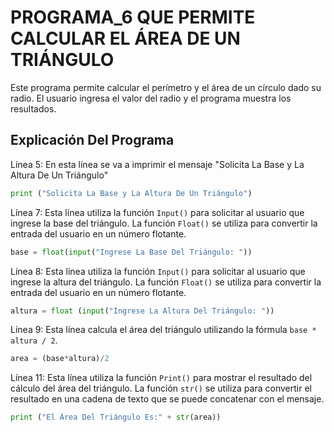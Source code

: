 # PROGRAMA_6 QUE PERMITE CALCULAR EL ÁREA DE UN TRIÁNGULO 
Este programa permite calcular el perímetro y el área de un círculo dado su radio. El usuario ingresa el valor del radio y el programa muestra los resultados.

## Explicación Del Programa
Línea 5: En esta línea se va a imprimir el mensaje "Solicita La Base y La Altura De Un Triángulo"

```python
print ("Solicita La Base y La Altura De Un Triángulo")
```

Línea 7: Esta línea utiliza la función `Input()` para solicitar al usuario que ingrese la base del triángulo. La función `Float()` se utiliza para convertir la entrada del usuario en un número flotante.

```python
base = float(input("Ingrese La Base Del Triángulo: "))
```

Línea 8: Esta línea utiliza la función `Input()` para solicitar al usuario que ingrese la altura del triángulo. La función `Float()` se utiliza para convertir la entrada del usuario en un número flotante.

```python
altura = float (input("Ingrese La Altura Del Triángulo: "))
```

Línea 9: Esta línea calcula el área del triángulo utilizando la fórmula `base * altura / 2`.

```python
area = (base*altura)/2
```

Línea 11: Esta línea utiliza la función `Print()` para mostrar el resultado del cálculo del área del triángulo. La función `str()` se utiliza para convertir el resultado en una cadena de texto que se puede concatenar con el mensaje.

```python
print ("El Área Del Triángulo Es:" + str(area))
```
